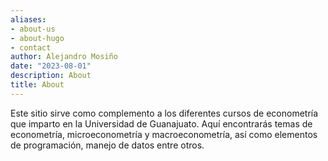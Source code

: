 ```yaml
---
aliases:
- about-us
- about-hugo
- contact
author: Alejandro Mosiño
date: "2023-08-01"
description: About
title: About
---
```


Este sitio sirve como complemento a los diferentes cursos de econometría que imparto en la Universidad de Guanajuato. Aquí encontrarás temas de econometría, microeconometría y macroeconometría, así como elementos de programación, manejo de datos entre otros.
